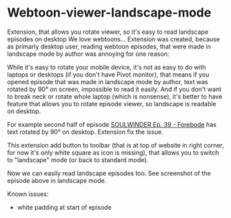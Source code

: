 # Webtoon-viewer-landscape-mode

Extension, that allows you rotate viewer, so it's easy to read landscape episodes on desktop
We love webtoons... Extension was created, because as primarly desktop user, reading webtoon episodes, that were made in landscape mode by author was annoying for one reason:

While it's easy to rotate your mobile device, it's not as easy to do with laptops or desktops (if you don't have Pivot monitor), that means if you opened episode that was made in landscape mode by author, text was rotated by 90° on screen, impossible to read it easily. And if you don't want to break neck or rotate whole laptop (which is nonsense), it's better to have feature that allows you to rotate episode viewer, so landscape is readable on desktop.

For example second half of episode [SOULWINDER Ep. 39 - Forebode](https://www.webtoons.com/en/thriller/soulwinder/ep-39-forebode/viewer?title_no=2880&episode_no=39) has text rotated by 90° on desktop. Extension fix the issue.

This extension add button to toolbar (that is at top of website in right corner, for now it's only white square as icon is missing), that allows you to switch to "landscape" mode (or back to standard mode).

Now we can easily read landscape episodes too. See screenshot of the episode above in landscape mode.

Known issues:

- white padding at start of episode
